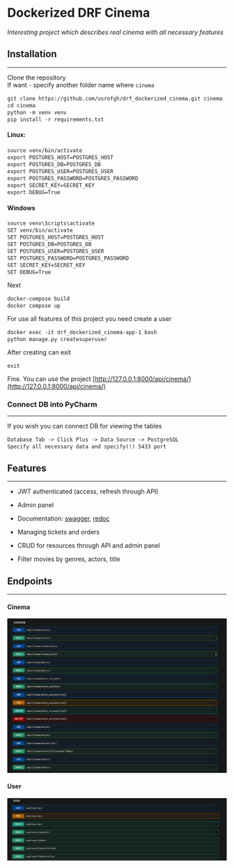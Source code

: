 # Dockerized DRF Cinema
<i>Interesting project which describes real cinema with all necessary features</i>

## Installation
<hr>

Clone the repository <br>
If want - specify another folder name where `cinema`

```shell
git clone https://github.com/usrofgh/drf_dockerized_cinema.git cinema
cd cinema
python -m venv venv
pip install -r requirements.txt

```
#### Linux:
```shell
source venv/bin/activate
export POSTGRES_HOST=POSTGRES_HOST
export POSTGRES_DB=POSTGRES_DB
export POSTGRES_USER=POSTGRES_USER
export POSTGRES_PASSWORD=POSTGRES_PASSWORD
export SECRET_KEY=SECRET_KEY
export DEBUG=True
```
#### Windows
```shell
source venv\Scripts\activate
SET venv/bin/activate
SET POSTGRES_HOST=POSTGRES_HOST
SET POSTGRES_DB=POSTGRES_DB
SET POSTGRES_USER=POSTGRES_USER
SET POSTGRES_PASSWORD=POSTGRES_PASSWORD
SET SECRET_KEY=SECRET_KEY
SET DEBUG=True
```
Next

```shell
docker-compose build
docker compose up
```
For use all features of this project you need create a user
```shell
docker exec -it drf_dockerized_cinema-app-1 bash
python manage.py createsuperuser
```
After creating can exit
```shell
exit
```
Fine. You can use the project
[http://127.0.0.1:8000/api/cinema/](http://127.0.0.1:8000/api/cinema/)

### Connect DB into PyCharm

<hr>
If you wish you can connect DB for viewing the tables
<br>

```
Database Tab -> Click Plus -> Data Source -> PostgreSQL
Specify all necessary data and specify(!) 5433 port
```

## Features

<hr>

- JWT authenticated (access, refresh through API)
- Admin panel
- Documentation: [swagger](http://127.0.0.1:8000/api/doc/swagger/), [redoc](http://127.0.0.1:8000/api/doc/redoc/)</li>

- Managing tickets and orders
- CRUD for resources through API and admin panel
- Filter movies by genres, actors, title


## Endpoints
<hr>

#### Cinema
![cinema_demo_swagger.png](cinema_demo_swagger.png)

#### User
![user_demo_swagger.png](user_demo_swagger.png)
